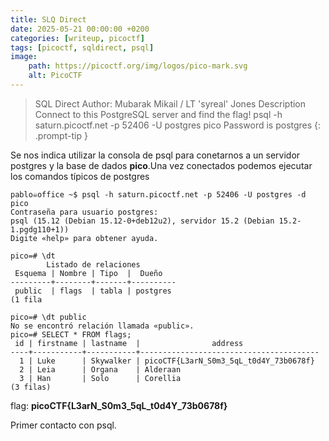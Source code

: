 ```yaml
---
title: SLQ Direct
date: 2025-05-21 00:00:00 +0200
categories: [writeup, picoctf]
tags: [picoctf, sqldirect, psql]     
image:
    path: https://picoctf.org/img/logos/pico-mark.svg
    alt: PicoCTF
---
```


>SQL Direct
Author: Mubarak Mikail / LT 'syreal' Jones
Description
Connect to this PostgreSQL server and find the flag! psql -h saturn.picoctf.net -p 52406 -U postgres pico Password is postgres
{: .prompt-tip }

Se nos indica utilizar la consola de psql para conetarnos a un servidor postgres y la base de dados __pico__.Una vez conectados podemos ejecutar los comandos típicos de postgres 

```
pablo☠office ~$ psql -h saturn.picoctf.net -p 52406 -U postgres -d pico
Contraseña para usuario postgres: 
psql (15.12 (Debian 15.12-0+deb12u2), servidor 15.2 (Debian 15.2-1.pgdg110+1))
Digite «help» para obtener ayuda.

pico=# \dt
        Listado de relaciones
 Esquema | Nombre | Tipo  |  Dueño   
---------+--------+-------+----------
 public  | flags  | tabla | postgres
(1 fila

pico=# \dt public
No se encontró relación llamada «public».
pico=# SELECT * FROM flags;
 id | firstname | lastname  |                address                 
----+-----------+-----------+----------------------------------------
  1 | Luke      | Skywalker | picoCTF{L3arN_S0m3_5qL_t0d4Y_73b0678f}
  2 | Leia      | Organa    | Alderaan
  3 | Han       | Solo      | Corellia
(3 filas)

```

flag: **picoCTF{L3arN_S0m3_5qL_t0d4Y_73b0678f}**

Primer contacto con psql.